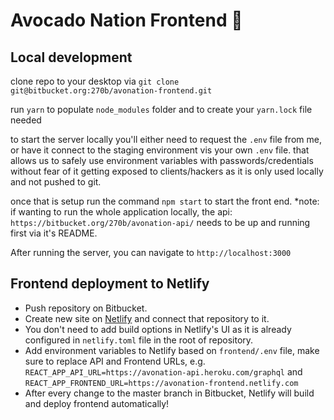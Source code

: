 # Avocado Nation Frontend 🥑

## Local development
clone repo to your desktop via `git clone git@bitbucket.org:270b/avonation-frontend.git`

run `yarn` to populate `node_modules` folder and to create your `yarn.lock` file needed

to start the server locally you'll either need to request the `.env` file from me, or have it connect to the staging environment vis your own `.env` file. that allows us to safely use environment variables with passwords/credentials without fear of it getting exposed to clients/hackers as it is only used locally and not pushed to git.

once that is setup run the command `npm start` to start the front end. *note: if wanting to run the whole application locally, the api: `https://bitbucket.org/270b/avonation-api/` needs to be up and running first via it's README. 

After running the server, you can navigate to `http://localhost:3000`

## Frontend deployment to Netlify

- Push repository on Bitbucket.
- Create new site on [Netlify](https://www.netlify.com/) and connect that repository to it.
- You don't need to add build options in Netlify's UI as it is already configured in `netlify.toml` file in the root of repository.
- Add environment variables to Netlify based on `frontend/.env` file, make sure to replace API and Frontend URLs, e.g. `REACT_APP_API_URL=https://avonation-api.heroku.com/graphql` and `REACT_APP_FRONTEND_URL=https://avonation-frontend.netlify.com`
- After every change to the master branch in Bitbucket, Netlify will build and deploy frontend automatically!
